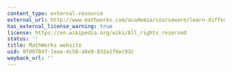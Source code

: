 ```yaml
---
content_type: external-resource
external_url: http://www.mathworks.com/academia/courseware/learn-differential-equations.html
has_external_license_warning: true
license: https://en.wikipedia.org/wiki/All_rights_reserved
status: ''
title: MathWorks website
uid: 9f89784f-1eae-4c58-a8e9-832a1f6ec93c
wayback_url: ''
---
```

